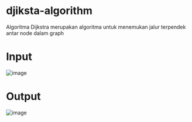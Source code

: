 # djiksta-algorithm
Algoritma Dijkstra merupakan algoritma untuk menemukan jalur terpendek antar node dalam graph
# Input
![image](https://user-images.githubusercontent.com/55755287/139620772-aa84d11b-71d8-429f-833d-2683271a793c.png)
# Output
![image](https://user-images.githubusercontent.com/55755287/139620759-974c02ec-f536-4094-85d0-0a41b79133da.png)
